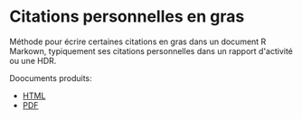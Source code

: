 # Citations personnelles en gras

Méthode pour écrire certaines citations en gras dans un document R Markown, typiquement ses citations personnelles dans un rapport d'activité ou une HDR.

Doocuments produits:

- [HTML](https://ericmarcon.github.io/Citations_grasses/hdr_final.html)
- [PDF](https://ericmarcon.github.io/Citations_grasses/hdr_final.pdf)
